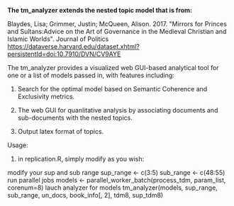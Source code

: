 **The tm_analyzer extends the nested topic model that is from:**

Blaydes, Lisa; Grimmer, Justin; McQueen, Alison. 2017. "Mirrors for Princes and Sultans:Advice on the Art of Governance in the Medieval Christian and Islamic Worlds". Journal of Politics
https://dataverse.harvard.edu/dataset.xhtml?persistentId=doi:10.7910/DVN/CV9AYE  

The tm_analyzer provides a visualized web GUI-based analytical tool for one or a list of models passed in, with features including:   

1. Search for the optimal model based on Semantic Coherence and Exclusivity metrics.  

2. The web GUI for quanlitative analysis by associating documents and sub-documents with the nested topics.  

3. Output latex format of topics.  


Usage: 
1. in replication.R, simply modify as you wish:

modify your sup and sub range
  sup_range <- c(3:5)
  sub_range <- c(48:55)
run parallel jobs
  models <- parallel_worker_batch(process_tdm, param_list, corenum=8)
lauch analyzer for models
  tm_analyzer(models, sup_range, sub_range, un_docs, book_info[, 2], tdm8, sup_tdm8)






